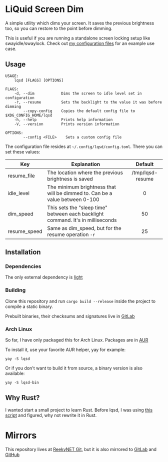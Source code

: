 # LiQuid Screen Dim
A simple utility which dims your screen. It saves the previous brightness too, so you can restore to the point before dimming.

This is useful if you are running a standalone screen locking setup like swayidle/swaylock. Check out [my configuration files](https://git.reekynet.com/ReekyMarko/dotfiles/src/branch/master/home/Scripts/swayidle.sh) for an example use case.

## Usage
```nosyntax
USAGE:
    lqsd [FLAGS] [OPTIONS]

FLAGS:
    -d, --dim            Dims the screen to idle level set in configuration
    -r, --resume         Sets the backlight to the value it was before dimming
        --copy-config    Copies the default config file to $XDG_CONFIG_HOME/lqsd
    -h, --help           Prints help information
    -V, --version        Prints version information

OPTIONS:
        --config <FILE>    Sets a custom config file
```
The configuration file resides at `~/.config/lqsd/config.toml`. There you can set these values:

| Key 			   | Explanation 																				  | Default 			|
| ---------------- | -------------------------------------------------------------------------------------------- | :-----------------: |
| resume_file 	   | The location where the previous brightness is saved                                          | /tmp/lqsd-resume    |
| idle_level       | The minimum brightness that will be dimmed to. Can be a value between 0-100                  | 0 					|
| dim_speed 	   | This sets the "sleep time" between each backlight command. It's in milliseconds              | 50 					|
| resume_speed     | Same as dim_speed, but for the resume operation `-r`              						  	  | 25  				|

## Installation

### Dependencies
The only external dependency is [light](https://github.com/haikarainen/light)

### Building
Clone this repository and run `cargo build --release` inside the project to compile a static binary.

Prebuilt binaries, their checksums and signatures live in [GitLab](https://gitlab.com/ReekyMarko/lqsd/releases)

### Arch Linux
So far, I have only packaged this for Arch Linux. Packages are in [AUR](https://aur.archlinux.org/packages/?K=lqsd)

To install it, use your favorite AUR helper, yay for example:
```nosyntax
yay -S lqsd
```

Or if you don't want to build it from source, a binary version is also available:
```nosyntax
yay -S lqsd-bin
```

## Why Rust?
I wanted start a small project to learn Rust. Before lqsd, I was using [this script](https://github.com/Bonnee/dotfiles/blob/wayland/scripts/bin/dim.sh) and figured, why not rewrite it in Rust.

# Mirrors
This repository lives at [ReekyNET Git](https://git.reekynet.com/ReekyMarko/lqsd), but it is also mirrored to [GitLab](https://gitlab.com/ReekyMarko/lqsd) and [GitHub](https://github.com/ReekyMarko/lqsd)
